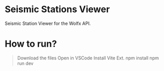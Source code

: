 # Seismic Stations Viewer

Seismic Station Viewer for the Wolfx API.

# How to run?
> Download the files
> Open in VSCode
> Install Vite Ext.
> npm install
> npm run dev
